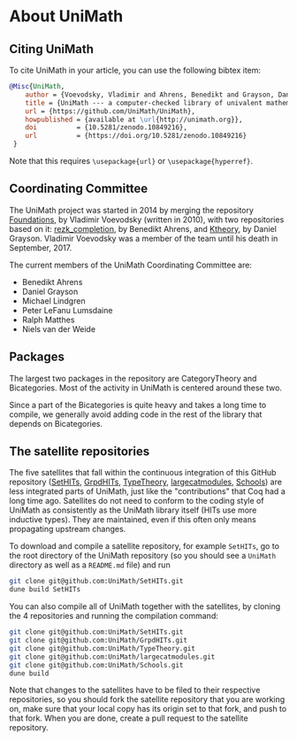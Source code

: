# About UniMath

## Citing UniMath
To cite UniMath in your article, you can use the following bibtex item:
```bibtex
@Misc{UniMath,
    author = {Voevodsky, Vladimir and Ahrens, Benedikt and Grayson, Daniel and others},
    title = {UniMath --- a computer-checked library of univalent mathematics},
    url = {https://github.com/UniMath/UniMath},
    howpublished = {available at \url{http://unimath.org}},
    doi          = {10.5281/zenodo.10849216},
    url          = {https://doi.org/10.5281/zenodo.10849216}
 }
```
Note that this requires ```\usepackage{url}``` or ```\usepackage{hyperref}```.

## Coordinating Committee
The UniMath project was started in 2014 by merging the repository
[Foundations](https://github.com/UniMath/Foundations), by Vladimir Voevodsky
(written in 2010), with two repositories based on it:
[rezk_completion](https://github.com/benediktahrens/rezk_completion), by
Benedikt Ahrens, and [Ktheory](https://github.com/DanGrayson/Ktheory), by
Daniel Grayson.  Vladimir Voevodsky was a member of the team until his death in
September, 2017.

The current members of the UniMath Coordinating Committee are:

- Benedikt Ahrens
- Daniel Grayson
- Michael Lindgren
- Peter LeFanu Lumsdaine
- Ralph Matthes
- Niels van der Weide

## Packages
The largest two packages in the repository are CategoryTheory and Bicategories. Most of the activity in UniMath is centered around these two.

Since a part of the Bicategories is quite heavy and takes a long time to compile, we generally avoid adding code in the rest of the library that depends on Bicategories.

## The satellite repositories

The five satellites that fall within the continuous integration of this GitHub repository ([SetHITs](https://github.com/UniMath/SetHITs), [GrpdHITs](https://github.com/UniMath/GrpdHITs), [TypeTheory](https://github.com/UniMath/TypeTheory), [largecatmodules](https://github.com/UniMath/largecatmodules), [Schools](https://github.com/UniMath/Schools)) are less integrated parts of UniMath, just like the "contributions" that Coq had a long time ago. Satellites do not need to conform to the coding style of UniMath as consistently as the UniMath library itself (HITs use more inductive types). They are maintained, even if this often only means propagating upstream changes.

To download and compile a satellite repository, for example `SetHITs`, go to the root directory of the UniMath repository (so you should see a `UniMath` directory as well as a `README.md` file) and run
```bash
git clone git@github.com:UniMath/SetHITs.git
dune build SetHITs
```
You can also compile all of UniMath together with the satellites, by cloning the 4 repositories and running the compilation command:
```bash
git clone git@github.com:UniMath/SetHITs.git
git clone git@github.com:UniMath/GrpdHITs.git
git clone git@github.com:UniMath/TypeTheory.git
git clone git@github.com:UniMath/largecatmodules.git
git clone git@github.com:UniMath/Schools.git
dune build
```
Note that changes to the satellites have to be filed to their respective repositories, so you should fork the satellite repository that you are working on, make sure that your local copy has its origin set to that fork, and push to that fork. When you are done, create a pull request to the satellite repository.
